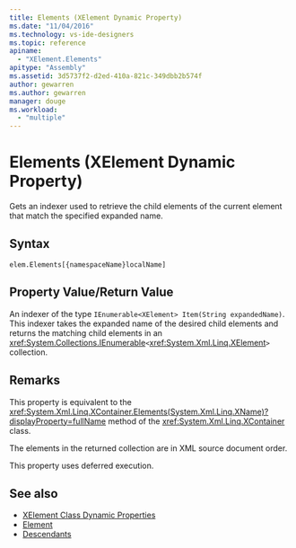 ```yaml
---
title: Elements (XElement Dynamic Property)
ms.date: "11/04/2016"
ms.technology: vs-ide-designers
ms.topic: reference
apiname:
  - "XElement.Elements"
apitype: "Assembly"
ms.assetid: 3d5737f2-d2ed-410a-821c-349dbb2b574f
author: gewarren
ms.author: gewarren
manager: douge
ms.workload:
  - "multiple"
---
```

# Elements (XElement Dynamic Property)

Gets an indexer used to retrieve the child elements of the current element that match the specified expanded name.

## Syntax

```
elem.Elements[{namespaceName}localName]
```

## Property Value/Return Value

An indexer of the type `IEnumerable<XElement> Item(String expandedName)`. This indexer takes the expanded name of the desired child elements and returns the matching child elements in an <xref:System.Collections.IEnumerable>`<`<xref:System.Xml.Linq.XElement>`>` collection.

## Remarks

This property is equivalent to the <xref:System.Xml.Linq.XContainer.Elements(System.Xml.Linq.XName)?displayProperty=fullName> method of the <xref:System.Xml.Linq.XContainer> class.

The elements in the returned collection are in XML source document order.

This property uses deferred execution.

## See also

- [XElement Class Dynamic Properties](../designers/xelement-class-dynamic-properties.md)
- [Element](../designers/element-xelement-dynamic-property.md)
- [Descendants](../designers/descendants-xelement-dynamic-property.md)